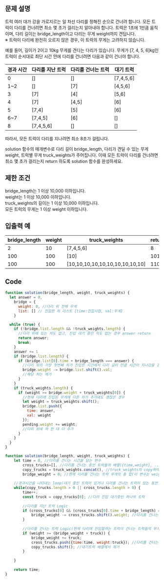 ## 문제 설명
트럭 여러 대가 강을 가로지르는 일 차선 다리를 정해진 순으로 건너려 합니다. 모든 트럭이 다리를 건너려면 최소 몇 초가 걸리는지 알아내야 합니다. 트럭은 1초에 1만큼 움직이며, 다리 길이는 bridge_length이고 다리는 무게 weight까지 견딥니다.    
※ 트럭이 다리에 완전히 오르지 않은 경우, 이 트럭의 무게는 고려하지 않습니다.   
   
예를 들어, 길이가 2이고 10kg 무게를 견디는 다리가 있습니다. 무게가 [7, 4, 5, 6]kg인 트럭이 순서대로 최단 시간 안에 다리를 건너려면 다음과 같이 건너야 합니다.   
   
|경과 시간|다리를 지난 트럭|다리를 건너는 트럭|대기 트럭|
|---|---|---|---|
|0|[]|[]|[7,4,5,6]|
|1~2|[]|[7]|[4,5,6]|
|3|[7]|[4]|[5,6]|
|4|[7]|[4,5]|[6]|
|5|[7,4]|[5]|[6]|
|6~7|[7,4,5]|[6]|[]|
|8|[7,4,5,6]|[]|[]|   
따라서, 모든 트럭이 다리를 지나려면 최소 8초가 걸립니다.   
   
solution 함수의 매개변수로 다리 길이 bridge_length, 다리가 견딜 수 있는 무게 weight, 트럭별 무게 truck_weights가 주어집니다. 이때 모든 트럭이 다리를 건너려면 최소 몇 초가 걸리는지 return 하도록 solution 함수를 완성하세요.   
   
## 제한 조건
bridge_length는 1 이상 10,000 이하입니다.   
weight는 1 이상 10,000 이하입니다.   
truck_weights의 길이는 1 이상 10,000 이하입니다.   
모든 트럭의 무게는 1 이상 weight 이하입니다.   
   
## 입출력 예
|bridge_length|weight|truck_weights|return|
|---|---|---|---|
|2|10|[7,4,5,6]|8|
|100|100|[10]|101|
|100|100|[10,10,10,10,10,10,10,10,10,10]|110|
    
## Code
```javascript
function solution(bridge_length, weight, truck_weights) {
  let answer = 0,
    bridge = {
      weight: 0, //다리 위 전체 무게
      list: [] // 진입한 차 리스트 {time:진입시점, val:무게}
    }

  while (true) {
    if (!bridge.list.length && !truck_weights.length) {
      //다리 위에 있는 차도 없고, 진입 대기 중인 차도 없는 경우 answer return
      return answer;
      break;
    }
    answer += 1
    if (bridge.list.length) {
      if (bridge.list[0].time + bridge_length === answer) {
        //다리 위의 가장 첫번째 차가 진입한 시간에서 다리 길이 만큼 시간이 지나갔을 경우
        bridge.weight -= bridge.list.shift().val;
        //해당 차는 제거
      }
    }
    if (truck_weights.length) {
      if (weight >= bridge.weight + truck_weights[0]) {
        //현재 다리에 진입된 무게에 다른 차가 추가돼도 괜찮은 경우
        let weight = truck_weights.shift();
        bridge.list.push({
          time: answer,
          val: weight
        });
        pending.weight += weight;
        //다리 위에 차 한 대 더 추가
      }
    }
  }
}
```
```javascript
function solution(bridge_length, weight, truck_weights) {
    let time = 0, //다리를 건너는 시간을 담는 변수 
        cross_trucks=[], //다리를 건너는 중인 트럭들의 배열({time,weight}, ...)
        copy_trucks = truck_weights.concat(), //truck_weights의 copy하여 대기트럭 배열로 사용(다리 진입 시 배열에서 제거)
        bridge_weight = 0; //현재 다리를 건너는 트럭 무게의 총 합(이 변수는 weight값보다 작거나 같아야한다)
    
    //경과시간을 나타내는 loop(대기 중인 트럭이 있거나 다리를 건너는 트럭이 있는 동안 시간을 체크한다)
    while(copy_trucks.length > 0 || cross_trucks.length > 0) {
        time++;
        const truck = copy_trucks[0]; //다리 진입 대기중인 하나의 트럭
        
        //다리를 지난 트럭 Logic
        if (cross_trucks[0] && (cross_trucks[0].time + bridge_length) === time) {
            bridge_weight -= cross_trucks.shift().weight; //다리를 건너는 트럭배열에서 제거 및 현재 건너는 트럭들의 무게에서 뺀다.
        }
        
        //다리를 건너는 트럭 Logic(현재 다리에 진입할려는 트럭이 건너는 트럭들의 무게와 더했을 때 weight보다 낮은 경우 진입)
        if (weight >= (bridge_weight + truck)) {
            bridge_weight += truck;
            cross_trucks.push({time:time, weight:truck}); //다리를 건너는 트럭 배열에 추가
            copy_trucks.shift(); //대기트럭 배열에서 제거
        }
        
    }
    
    return time;
}
```
